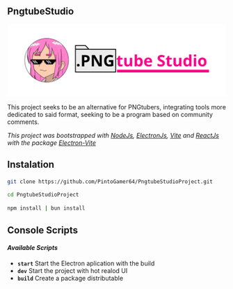 ## PngtubeStudio

![PngtubeStudio Logo](./resources/PNGtube_Logo_Github.png)

This project seeks to be an alternative for PNGtubers, integrating tools more dedicated to said format, seeking to be a program based on community comments.

*This project was bootstrapped with [NodeJs](https://nodejs.org), [ElectronJs](https://www.electronjs.org), [Vite](https://vitejs.dev/) and [ReactJs](https://react.dev) with the package [Electron-Vite](https://electron-vite.org/)*

## Instalation

```bash
git clone https://github.com/PintoGamer64/PngtubeStudioProject.git
```

```bash
cd PngtubeStudioProject
```

```bash
npm install | bun install
```

## Console Scripts

#### *Available Scripts*

- **`start`** Start the Electron aplication with the build
- **`dev`** Start the project with hot realod UI
- **`build`** Create a package distributable